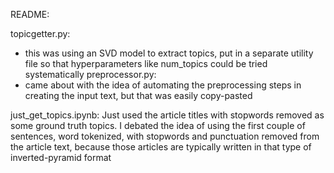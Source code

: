 README:

topicgetter.py:
- this was using an SVD model to extract topics, put in a separate utility file so that hyperparameters like num_topics could be tried systematically
preprocessor.py: 
- came about with the idea of automating the preprocessing steps in creating the input text, but that was easily copy-pasted

just_get_topics.ipynb:
Just used the article titles with stopwords removed as some ground truth topics. I debated the idea of using the first couple of sentences, word tokenized, with stopwords and punctuation removed from the article text, because those articles are typically written in that type of inverted-pyramid format
